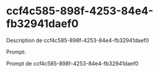 # ccf4c585-898f-4253-84e4-fb32941daef0

Description de ccf4c585-898f-4253-84e4-fb32941daef0

Prompt:

Prompt de ccf4c585-898f-4253-84e4-fb32941daef0